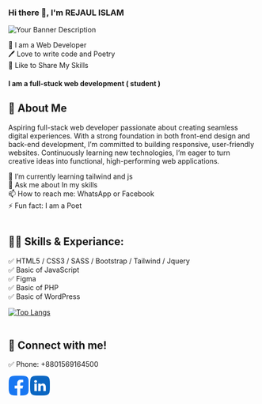 ### Hi there 👋, I'm REJAUL ISLAM

![Your Banner Description]( )


👑 I am a Web Developer <br> 
🖊️ Love to write code and Poetry <br> 
🎤 Like to Share My Skills </p> 

#### I am a full-stuck web development ( student )

## 🚀 About Me <br> 
Aspiring full-stack web developer passionate about creating seamless digital experiences. With a strong foundation in both front-end design and back-end development, I’m committed to building responsive, user-friendly websites. Continuously learning new technologies, I’m eager to turn creative ideas into functional, high-performing web applications.


  🌱 I’m currently learning tailwind and js <br>
  💬 Ask me about In my skills <br>
  📫 How to reach me: WhatsApp or Facebook <br>
  ⚡ Fun fact: I am a Poet <br> <br>

## 👨‍💻 Skills & Experiance: 
✅ HTML5 / CSS3 / SASS / Bootstrap / Tailwind / Jquery <br>
✅ Basic of JavaScript <br>
✅ Figma <br>
✅ Basic of PHP <br> 
✅ Basic of WordPress <br> 
 
[![Top Langs](https://github-readme-stats.vercel.app/api/top-langs/?username=rejaul48)](https://github.com/anuraghazra/github-readme-stats) <br> <br>

## 🤝 Connect with me! <br>
✅ Phone: +8801569164500 <p>
[<img src='https://github.com/shovoalways/shovoalways/blob/main/img/facebook.png?raw=true' alt='facebook' height='40'>](https://www.facebook.com/mrreja.me) [<img src='https://github.com/shovoalways/shovoalways/blob/main/img/linkedin.png?raw=true' alt='linkedin' height='40'>](https://www.linkedin.com/in/rejaul-islam-00165a317/) 

